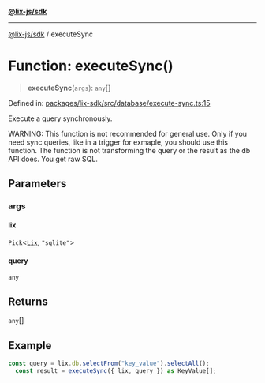[**@lix-js/sdk**](../README.md)

***

[@lix-js/sdk](../README.md) / executeSync

# Function: executeSync()

> **executeSync**(`args`): `any`[]

Defined in: [packages/lix-sdk/src/database/execute-sync.ts:15](https://github.com/opral/monorepo/blob/0c842a72d3025295846c020e08a97bf5148757a1/packages/lix-sdk/src/database/execute-sync.ts#L15)

Execute a query synchronously.

WARNING: This function is not recommended for general use.
Only if you need sync queries, like in a trigger for exmaple,
you should use this function. The function is not transforming
the query or the result as the db API does. You get raw SQL.

## Parameters

### args

#### lix

`Pick`\<[`Lix`](../type-aliases/Lix.md), `"sqlite"`\>

#### query

`any`

## Returns

`any`[]

## Example

```ts
const query = lix.db.selectFrom("key_value").selectAll();
  const result = executeSync({ lix, query }) as KeyValue[];
```
